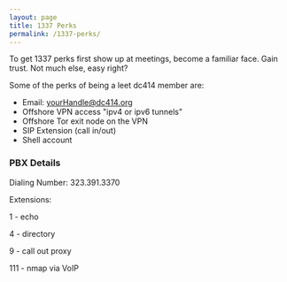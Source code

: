 ```yaml
---
layout: page
title: 1337 Perks
permalink: /1337-perks/
---
```


To get 1337 perks first show up at meetings, become a familiar face. Gain trust. Not much else, easy right?

Some of the perks of being a leet dc414 member are:

* Email: yourHandle@dc414.org
* Offshore VPN access "ipv4 or ipv6 tunnels"
* Offshore Tor exit node on the VPN
* SIP Extension (call in/out)
* Shell account

### PBX Details
Dialing Number: 323.391.3370

Extensions:

1 - echo

4 - directory

9 - call out proxy

111 - nmap via VoIP